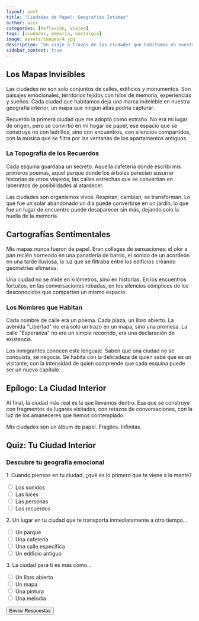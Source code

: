 ```yaml
---
layout: post
title: "Ciudades de Papel: Geografías Íntimas"
author: alex
categories: [Reflexión, Viajes]
tags: [ciudades, memoria, nostalgia]
image: assets/images/4.jpg
description: "Un viaje a través de las ciudades que habitamos en nuestra memoria, más allá de los mapas y las fronteras físicas."
sidebar_content: true
---
```


## Los Mapas Invisibles

Las ciudades no son solo conjuntos de calles, edificios y monumentos. Son paisajes emocionales, territorios tejidos con hilos de memoria, experiencias y sueños. Cada ciudad que habitamos deja una marca indeleble en nuestra geografía interior, un mapa que ningún atlas podría capturar.

Recuerdo la primera ciudad que me adoptó como extraño. No era mi lugar de origen, pero se convirtió en mi hogar de papel, ese espacio que se construye no con ladrillos, sino con encuentros, con silencios compartidos, con la música que se filtra por las ventanas de los apartamentos antiguos.

### La Topografía de los Recuerdos

Cada esquina guardaba un secreto. Aquella cafetería donde escribí mis primeros poemas, aquel parque donde los árboles parecían susurrar historias de otros viajeros, las calles estrechas que se convertían en laberintos de posibilidades al atardecer.

Las ciudades son organismos vivos. Respiran, cambian, se transforman. Lo que fue un solar abandonado un día puede convertirse en un jardín, lo que fue un lugar de encuentro puede desaparecer sin más, dejando solo la huella de la memoria.

## Cartografías Sentimentales

Mis mapas nunca fueron de papel. Eran collages de sensaciones: el olor a pan recién horneado en una panadería de barrio, el sonido de un acordeón en una tarde lluviosa, la luz que se filtraba entre los edificios creando geometrías efímeras.

Una ciudad no se mide en kilómetros, sino en historias. En los encuentros fortuitos, en las conversaciones robadas, en los silencios cómplices de los desconocidos que comparten un mismo espacio.

### Los Nombres que Habitan

Cada nombre de calle era un poema. Cada plaza, un libro abierto. La avenida "Libertad" no era solo un trazo en un mapa, sino una promesa. La calle "Esperanza" no era un simple recorrido, era una declaración de existencia.

Los inmigrantes conocen este lenguaje. Saben que una ciudad no se conquista, se negocia. Se habita con la delicadeza de quien sabe que es un visitante, con la intensidad de quien comprende que cada esquina puede ser un nuevo capítulo.

## Epílogo: La Ciudad Interior

Al final, la ciudad más real es la que llevamos dentro. Esa que se construye con fragmentos de lugares visitados, con retazos de conversaciones, con la luz de los amaneceres que hemos contemplado.

Mis ciudades son un álbum de papel. Frágiles. Infinitas.

## Quiz: Tu Ciudad Interior

<div id="city-quiz">
    <h3 class="mb-4">Descubre tu geografía emocional</h3>
    
<div class="quiz-question mb-4" id="question1">
    <p class="font-weight-bold">1. Cuando piensas en tu ciudad, ¿qué es lo primero que te viene a la mente?</p>
    <div class="form-check d-flex align-items-center mb-2">
        <input class="form-check-input mr-2" type="radio" name="q1" id="q1-sounds" value="sounds">
        <label class="form-check-label" for="q1-sounds">Los sonidos</label>
    </div>
    <div class="form-check d-flex align-items-center mb-2">
        <input class="form-check-input mr-2" type="radio" name="q1" id="q1-lights" value="lights">
        <label class="form-check-label" for="q1-lights">Las luces</label>
    </div>
    <div class="form-check d-flex align-items-center mb-2">
        <input class="form-check-input mr-2" type="radio" name="q1" id="q1-people" value="people">
        <label class="form-check-label" for="q1-people">Las personas</label>
    </div>
    <div class="form-check d-flex align-items-center mb-2">
        <input class="form-check-input mr-2" type="radio" name="q1" id="q1-memories" value="memories">
        <label class="form-check-label" for="q1-memories">Los recuerdos</label>
    </div>
</div>

<div class="quiz-question mb-4" id="question2">
    <p class="font-weight-bold">2. Un lugar en tu ciudad que te transporta inmediatamente a otro tiempo...</p>
    <div class="form-check d-flex align-items-center mb-2">
        <input class="form-check-input mr-2" type="radio" name="q2" id="q2-park" value="park">
        <label class="form-check-label" for="q2-park">Un parque</label>
    </div>
    <div class="form-check d-flex align-items-center mb-2">
        <input class="form-check-input mr-2" type="radio" name="q2" id="q2-cafe" value="cafe">
        <label class="form-check-label" for="q2-cafe">Una cafetería</label>
    </div>
    <div class="form-check d-flex align-items-center mb-2">
        <input class="form-check-input mr-2" type="radio" name="q2" id="q2-street" value="street">
        <label class="form-check-label" for="q2-street">Una calle específica</label>
    </div>
    <div class="form-check d-flex align-items-center mb-2">
        <input class="form-check-input mr-2" type="radio" name="q2" id="q2-building" value="building">
        <label class="form-check-label" for="q2-building">Un edificio antiguo</label>
    </div>
</div>

<div class="quiz-question mb-4" id="question3">
    <p class="font-weight-bold">3. La ciudad para ti es más como...</p>
    <div class="form-check d-flex align-items-center mb-2">
        <input class="form-check-input mr-2" type="radio" name="q3" id="q3-book" value="book">
        <label class="form-check-label" for="q3-book">Un libro abierto</label>
    </div>
    <div class="form-check d-flex align-items-center mb-2">
        <input class="form-check-input mr-2" type="radio" name="q3" id="q3-map" value="map">
        <label class="form-check-label" for="q3-map">Un mapa</label>
    </div>
    <div class="form-check d-flex align-items-center mb-2">
        <input class="form-check-input mr-2" type="radio" name="q3" id="q3-painting" value="painting">
        <label class="form-check-label" for="q3-painting">Una pintura</label>
    </div>
    <div class="form-check d-flex align-items-center mb-2">
        <input class="form-check-input mr-2" type="radio" name="q3" id="q3-music" value="music">
        <label class="form-check-label" for="q3-music">Una melodía</label>
    </div>
</div>

<button onclick="checkQuiz()" class="btn btn-primary mb-3">Enviar Respuestas</button>

<div id="quiz-result" class="alert alert-info mt-3" style="display:none;"></div>

</div>

<script>
function checkQuiz() {
    const results = {
        sounds: "Eres un poeta de los sonidos urbanos. Para ti, la ciudad es una sinfonía constante.",
        lights: "Tus ciudades son paisajes de luz y sombra, donde cada rincón cuenta una historia visual.",
        people: "La esencia de tu ciudad son sus habitantes. Cada persona es un capítulo de tu geografía personal.",
        memories: "Tus ciudades son álbumes de recuerdos, donde cada esquina guarda un fragmento de tu historia.",
        park: "Los espacios verdes son tu portal al pasado, donde el tiempo se detiene y la memoria florece.",
        cafe: "Las cafeterías son tus templos de reflexión, lugares donde las historias se escriben entre tazas de café.",
        street: "Cada calle es un poema para ti, con sus propios ritmos y secretos.",
        building: "Los edificios antiguos son tus bibliotecas vivas, narrando historias de generaciones.",
        book: "Tu ciudad es una novela infinita, donde cada día es un nuevo capítulo.",
        map: "Navegas la ciudad como quien interpreta un mapa de emociones y encuentros.",
        painting: "Percibes tu entorno urbano como una obra de arte en constante transformación.",
        music: "Para ti, la ciudad es una melodía compleja y hermosa que nunca deja de sorprenderte."
    };

    const q1 = document.querySelector('input[name="q1"]:checked');
    const q2 = document.querySelector('input[name="q2"]:checked');
    const q3 = document.querySelector('input[name="q3"]:checked');
    const resultDiv = document.getElementById('quiz-result');

    if (q1 && q2 && q3) {
        resultDiv.innerHTML = `
            <h4>Tu Ciudad Interior</h4>
            <ul class="list-unstyled">
                <li><i class="fas fa-map-marker-alt mr-2"></i>${results[q1.value]}</li>
                <li><i class="fas fa-compass mr-2"></i>${results[q2.value]}</li>
                <li><i class="fas fa-city mr-2"></i>${results[q3.value]}</li>
            </ul>
        `;
        resultDiv.style.display = 'block';
    } else {
        resultDiv.innerHTML = "Por favor, responde todas las preguntas.";
        resultDiv.style.display = 'block';
    }
}
</script>
